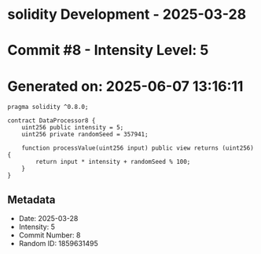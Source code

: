 ﻿# solidity Development - 2025-03-28
# Commit #8 - Intensity Level: 5
# Generated on: 2025-06-07 13:16:11
```solidity
pragma solidity ^0.8.0;

contract DataProcessor8 {
    uint256 public intensity = 5;
    uint256 private randomSeed = 357941;

    function processValue(uint256 input) public view returns (uint256) {
        return input * intensity + randomSeed % 100;
    }
}
```
## Metadata
- Date: 2025-03-28
- Intensity: 5
- Commit Number: 8
- Random ID: 1859631495
